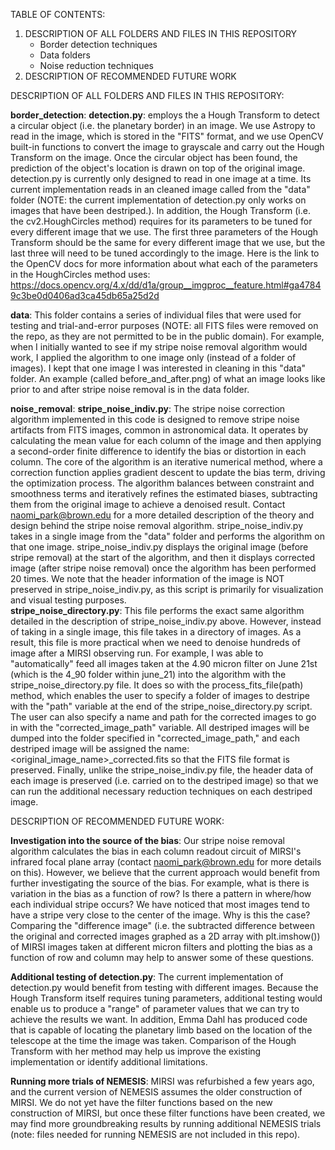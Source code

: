 TABLE OF CONTENTS:
1. DESCRIPTION OF ALL FOLDERS AND FILES IN THIS REPOSITORY
    - Border detection techniques
    - Data folders
    - Noise reduction techniques
2. DESCRIPTION OF RECOMMENDED FUTURE WORK




DESCRIPTION OF ALL FOLDERS AND FILES IN THIS REPOSITORY:

**border_detection**:
    **detection.py**: employs the a Hough Transform to detect a circular object (i.e. the planetary border) in an image. We use Astropy to read in the image, which is stored in the "FITS" format, and we use OpenCV built-in functions to convert the image to grayscale and carry out the Hough Transform on the image. Once the circular object has been found, the prediction of the object's location is drawn on top of the original image. detection.py is currently only designed to read in one image at a time. Its current implementation reads in an cleaned image called  from the "data" folder (NOTE: the current implementation of detection.py only works on images that have been destriped.). In addition, the Hough Transform (i.e. the cv2.HoughCircles method) requires for its parameters to be tuned for every different image that we use. The first three parameters of the Hough Transform should be the same for every different image that we use, but the last three will need to be tuned accordingly to the image. Here is the link to the OpenCV docs for more information about what each of the parameters in the HoughCircles method uses: https://docs.opencv.org/4.x/dd/d1a/group__imgproc__feature.html#ga47849c3be0d0406ad3ca45db65a25d2d 

**data**:
    This folder contains a series of individual files that were used for testing and trial-and-error purposes (NOTE: all FITS files were removed on the repo, as they are not permitted to be in the public domain). For example, when I initially wanted to see if my stripe noise removal algorithm would work, I applied the algorithm to one image only (instead of a folder of images). I kept that one image I was interested in cleaning in this "data" folder. An example (called before_and_after.png) of what an image looks like prior to and after stripe noise removal is in the data folder.

**noise_removal**:
    **stripe_noise_indiv.py**: The stripe noise correction algorithm implemented in this code is designed to remove stripe noise artifacts from FITS images, common in astronomical data. It operates by calculating the mean value for each column of the image and then applying a second-order finite difference to identify the bias or distortion in each column. The core of the algorithm is an iterative numerical method, where a correction function applies gradient descent to update the bias term, driving the optimization process. The algorithm balances between constraint and smoothness terms and iteratively refines the estimated biases, subtracting them from the original image to achieve a denoised result. Contact naomi_park@brown.edu for a more detailed description of the theory and design behind the stripe noise removal algorithm. stripe_noise_indiv.py takes in a single image from the "data" folder and performs the algorithm on that one image. stripe_noise_indiv.py displays the original image (before stripe removal) at the start of the algorithm, and then it displays corrected image (after stripe noise removal) once the algorithm has been performed 20 times. We note that the header information of the image is NOT preserved in stripe_noise_indiv.py, as this script is primarily for visualization and visual testing purposes.  
    **stripe_noise_directory.py**: This file performs the exact same algorithm detailed in the description of stripe_noise_indiv.py above. However, instead of taking in a single image, this file takes in a directory of images. As a result, this file is more practical when we need to denoise hundreds of image after a MIRSI observing run. For example, I was able to "automatically" feed all images taken at the 4.90 micron filter on June 21st (which is the 4_90 folder within june_21) into the algorithm with the stripe_noise_directory.py file. It does so with the process_fits_file(path) method, which enables the user to specify a folder of images to destripe with the "path" variable at the end of the stripe_noise_directory.py script. The user can also specify a name and path for the corrected images to go in with the "corrected_image_path" variable. All destriped images will be dumped into the folder specified in "corrected_image_path," and each destriped image will be assigned the name: <original_image_name>_corrected.fits so that the FITS file format is preserved. Finally, unlike the stripe_noise_indiv.py file, the header data of each image is preserved (i.e. carried on to the destriped image) so that we can run the additional necessary reduction techniques on each destriped image.   





DESCRIPTION OF RECOMMENDED FUTURE WORK:

**Investigation into the source of the bias**: 
Our stripe noise removal algorithm calculates the bias in each column readout circuit of MIRSI's infrared focal plane array (contact naomi_park@brown.edu for more details on this). However, we believe that the current approach would benefit from further investigating the source of the bias. For example, what is there is variation in the bias as a function of row? Is there a pattern in where/how each individual stripe occurs? We have noticed that most images tend to have a stripe very close to the center of the image. Why is this the case? Comparing the "difference image" (i.e. the subtracted difference between the original and corrected images graphed as a 2D array with plt.imshow()) of MIRSI images taken at different micron filters and plotting the bias as a function of row and column may help to answer some of these questions.  

**Additional testing of detection.py**: The current implementation of detection.py would benefit from testing with different images. Because the Hough Transform itself requires tuning parameters, additional testing would enable us to produce a "range" of parameter values that we can try to achieve the results we want. In addition, Emma Dahl has produced code that is capable of locating the planetary limb based on the location of the telescope at the time the image was taken. Comparison of the Hough Transform with her method may help us improve the existing implementation or identify additional limitations.

**Running more trials of NEMESIS**: MIRSI was refurbished a few years ago, and the current version of NEMESIS assumes the older construction of MIRSI. We do not yet have the filter functions based on the new construction of MIRSI, but once these filter functions have been created, we may find more groundbreaking results by running additional NEMESIS trials (note: files needed for running NEMESIS are not included in this repo). 